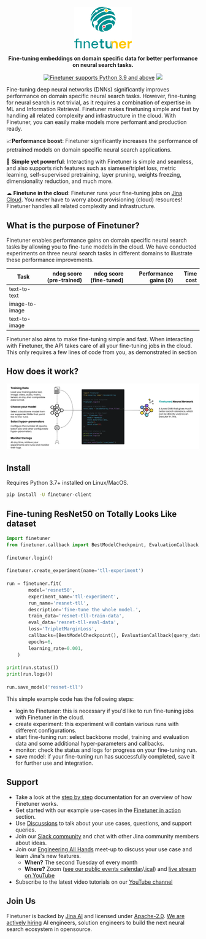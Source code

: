 <p align="center">
<img src="https://github.com/jina-ai/finetuner/blob/main/docs/_static/finetuner-logo-ani.svg?raw=true" alt="Finetuner logo: Finetuner helps you to create experiments in order to improve embeddings on search tasks. It accompanies you to deliver the last mile of performance-tuning for neural search applications." width="150px">
</p>


<p align="center">
<b>Fine-tuning embeddings on domain specific data for better performance on neural search tasks.</b>
</p>

<p align=center>
<a href="https://pypi.org/project/finetuner/"><img src="https://img.shields.io/badge/Python-3.9%2B-blue alt="Python 3.9" title="Finetuner supports Python 3.9 and above"></a>
<a href="https://slack.jina.ai"><img src="https://img.shields.io/badge/Slack-2.2k%2B-blueviolet?logo=slack&amp;logoColor=white"></a>
</p>

<!-- start elevator-pitch -->

Fine-tuning deep neural networks (DNNs) significantly improves performance on domain specific neural search tasks.
However, fine-tuning for neural search is not trivial, as it requires a combination of expertise in ML and Information Retrieval.
Finetuner makes finetuning simple and fast by handling all related complexity and infrastructure in the cloud. With Finetuner, you can easily make models more perfomant and production ready.

📈**Performance boost**: Finetuner significantly increases the performance of pretrained models on domain specific neural search applications.

🔱 **Simple yet powerful**: Interacting with Finetuner is simple and seamless, and also supports rich features such as
siamese/triplet loss, metric learning, self-supervised pretraining, layer pruning, weights freezing, dimensionality reduction, and much more.

☁ **Finetune in the cloud**: Finetuner runs your fine-tuning jobs on [Jina Cloud](https://github.com/jina-ai/jcloud). You never have to worry about provisioning (cloud) resources! Finetuner handles all related complexity and infrastructure.

<!-- end elevator-pitch -->

## What is the purpose of Finetuner?

Finetuner enables performance gains on domain specific neural search tasks by allowing you to fine-tune models in the cloud. We have conducted experiments on three neural search tasks in different domains to illustrate these performance improvements.

| Task              | ndcg score (pre-trained)  | ndcg score (fine-tuned)   | Performance gains (∂) | Time cost |
|-------------------|--------------------------:|--------------------------:|----------------------:|----------:|
| text-to-text      |                           |                           |                       |           |
| image-to-image    |                           |                           |                       |           |
| text-to-image     |                           |                           |                       |           |

Finetuner also aims to make fine-tuning simple and fast. When interacting with Finetuner, the API takes care of all your fine-tuning jobs in the cloud. This only requires a few lines of code from you, as demonstrated in section 

## How does it work?

<img src="https://github.com/jina-ai/finetuner/blob/docs-update-readme/docs/_static/finetuner-client-journey.svg?raw=true" title="Finetuner Client user journey.">


## Install

Requires Python 3.7+ installed on Linux/MacOS.

```bash
pip install -U finetuner-client
```


## Fine-tuning ResNet50 on Totally Looks Like dataset

```python
import finetuner
from finetuner.callback import BestModelCheckpoint, EvaluationCallback

finetuner.login()

finetuner.create_experiment(name='tll-experiment')

run = finetuner.fit(
        model='resnet50',
        experiment_name='tll-experiment',
        run_name='resnet-tll',
        description='fine-tune the whole model.',
        train_data='resnet-tll-train-data',
        eval_data='resnet-tll-eval-data',
        loss='TripletMarginLoss',
        callbacks=[BestModelCheckpoint(), EvaluationCallback(query_data='resnet-tll-eval-data')],
        epochs=6,
        learning_rate=0.001,
    )

print(run.status())
print(run.logs())

run.save_model('resnet-tll')
```

This simple example code has the following steps:

  * login to Finetuner: this is necessary if you'd like to run fine-tuning jobs with Finetuner in the cloud.
  * create experiment: this experiment will contain various runs with different configurations.
  * start fine-tuning run: select backbone model, training and evaluation data and some additional hyper-parameters and callbacks.
  * monitor: check the status and logs for progress on your fine-tuning run.
  * save model: if your fine-tuning run has successfully completed, save it for further use and integration.


<!-- start support-pitch -->
## Support

- Take a look at the [step by step](https://ft-docs-polish--jina-docs.netlify.app/2_step_by_step/) documentation for an overview of how Finetuner works.
- Get started with our example use-cases in the [Finetuner in action](https://ft-docs-polish--jina-docs.netlify.app/3_finetuner_in_action/) section.
- Use [Discussions](https://github.com/jina-ai/finetuner/discussions) to talk about your use cases, questions, and
  support queries.
- Join our [Slack community](https://slack.jina.ai) and chat with other Jina community members about ideas.
- Join our [Engineering All Hands](https://youtube.com/playlist?list=PL3UBBWOUVhFYRUa_gpYYKBqEAkO4sxmne) meet-up to discuss your use case and learn Jina's new features.
    - **When?** The second Tuesday of every month
    - **Where?**
      Zoom ([see our public events calendar](https://calendar.google.com/calendar/embed?src=c_1t5ogfp2d45v8fit981j08mcm4%40group.calendar.google.com&ctz=Europe%2FBerlin)/[.ical](https://calendar.google.com/calendar/ical/c_1t5ogfp2d45v8fit981j08mcm4%40group.calendar.google.com/public/basic.ics))
      and [live stream on YouTube](https://youtube.com/c/jina-ai)
- Subscribe to the latest video tutorials on our [YouTube channel](https://youtube.com/c/jina-ai)

## Join Us

Finetuner is backed by [Jina AI](https://jina.ai) and licensed under [Apache-2.0](./LICENSE). [We are actively hiring](https://jobs.jina.ai) AI engineers, solution engineers to build the next neural search ecosystem in opensource.

<!-- end support-pitch -->